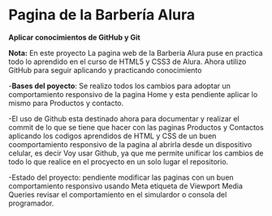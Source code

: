 <h1><strong>Pagina de la Barbería Alura</strong></h1>
<p><strong>Aplicar conocimientos de GitHub y Git</strong></p>
<p> <strong>Nota:</strong> En este proyecto La pagina web de la Barbería Alura puse en  practica todo lo aprendido en el curso de HTML5 y CSS3 de Alura. Ahora utilizo GitHub para seguir aplicando y practicando conocimiento</p>

-**Bases del poyecto**: Se realizo todos los cambios para adoptar un comportamiento responsivo de la pagina Home y esta pendiente aplicar lo mismo para Productos y contacto. 

-El uso de Github esta destinado ahora para documentar y realizar el commit de lo que se tiene que hacer con las paginas Productos y Contactos aplicando los codigos aprendidos de HTML y CSS de un buen coomportamiento responsivo de la pagina al abrirla desde un dispositivo celular, es decir Voy usar Github, ya que me permite unificar los cambios de todo lo que realice en el procyecto en un solo lugar el repositorio. 

-Estado del proyecto: pendiente modificar las paginas con un buen comportamiento responsivo usando  Meta etiqueta de Viewport Media Queries revisar el comportamiento en el simulardor o consola del programador.
